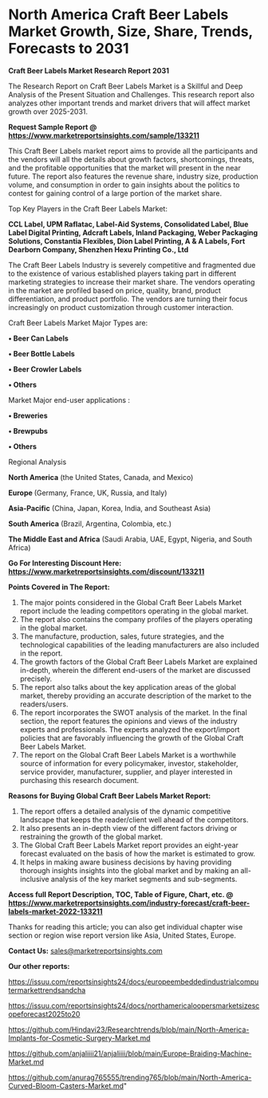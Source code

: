 # North America Craft Beer Labels Market Growth, Size, Share, Trends, Forecasts to 2031

<strong>Craft Beer Labels Market Research Report 2031</strong>

The Research Report on Craft Beer Labels Market is a Skillful and Deep Analysis of the Present Situation and Challenges. This research report also analyzes other important trends and market drivers that will affect market growth over 2025-2031.

<strong>Request Sample Report @ <a href=https://www.marketreportsinsights.com/sample/133211>https://www.marketreportsinsights.com/sample/133211</a></strong>

This Craft Beer Labels market report aims to provide all the participants and the vendors will all the details about growth factors, shortcomings, threats, and the profitable opportunities that the market will present in the near future. The report also features the revenue share, industry size, production volume, and consumption in order to gain insights about the politics to contest for gaining control of a large portion of the market share.

Top Key Players in the Craft Beer Labels Market:

<strong>CCL Label, UPM Raflatac, Label-Aid Systems, Consolidated Label, Blue Label Digital Printing, Adcraft Labels, Inland Packaging, Weber Packaging Solutions, Constantia Flexibles, Dion Label Printing, A & A Labels, Fort Dearborn Company, Shenzhen Hexu Printing Co., Ltd</strong>

The Craft Beer Labels Industry is severely competitive and fragmented due to the existence of various established players taking part in different marketing strategies to increase their market share. The vendors operating in the market are profiled based on price, quality, brand, product differentiation, and product portfolio. The vendors are turning their focus increasingly on product customization through customer interaction.

Craft Beer Labels Market Major Types are:

<strong>• Beer Can Labels

• Beer Bottle Labels

• Beer Crowler Labels

• Others</strong>

Market Major end-user applications :

<strong>• Breweries

• Brewpubs

• Others</strong>

Regional Analysis

</u><strong><b>North America</b></strong> (the United States, Canada, and Mexico)

<strong><b>Europe </b></strong>(Germany, France, UK, Russia, and Italy)

<strong><b>Asia-Pacific</b></strong> (China, Japan, Korea, India, and Southeast Asia)

<strong><b>South America</b></strong> (Brazil, Argentina, Colombia, etc.)

<strong><b>The Middle East and Africa</b></strong> (Saudi Arabia, UAE, Egypt, Nigeria, and South Africa)

<strong>Go For Interesting Discount Here: <a href=https://www.marketreportsinsights.com/discount/133211>https://www.marketreportsinsights.com/discount/133211</a></strong>

<strong>Points Covered in The Report:</strong>
<ol>
  <li>The major points considered in the Global Craft Beer Labels Market report include the leading competitors operating in the global market.</li>
  <li>The report also contains the company profiles of the players operating in the global market.</li>
  <li>The manufacture, production, sales, future strategies, and the technological capabilities of the leading manufacturers are also included in the report.</li>
  <li>The growth factors of the Global Craft Beer Labels Market are explained in-depth, wherein the different end-users of the market are discussed precisely.</li>
  <li>The report also talks about the key application areas of the global market, thereby providing an accurate description of the market to the readers/users.</li>
  <li>The report incorporates the SWOT analysis of the market. In the final section, the report features the opinions and views of the industry experts and professionals. The experts analyzed the export/import policies that are favorably influencing the growth of the Global Craft Beer Labels Market.</li>
  <li>The report on the Global Craft Beer Labels Market is a worthwhile source of information for every policymaker, investor, stakeholder, service provider, manufacturer, supplier, and player interested in purchasing this research document.</li>
</ol>
<strong>Reasons for Buying Global Craft Beer Labels Market Report:</strong>

<ol>
  <li>The report offers a detailed analysis of the dynamic competitive landscape that keeps the reader/client well ahead of the competitors.</li>
  <li>It also presents an in-depth view of the different factors driving or restraining the growth of the global market.</li>
  <li>The Global Craft Beer Labels Market report provides an eight-year forecast evaluated on the basis of how the market is estimated to grow.</li>
  <li>It helps in making aware business decisions by having providing thorough insights insights into the global market and by making an all-inclusive analysis of the key market segments and sub-segments.</li>
</ol>
<strong>Access full Report Description, TOC, Table of Figure, Chart, etc. @ <a href=https://www.marketreportsinsights.com/industry-forecast/craft-beer-labels-market-2022-133211>https://www.marketreportsinsights.com/industry-forecast/craft-beer-labels-market-2022-133211</a></strong>


Thanks for reading this article; you can also get individual chapter wise section or region wise report version like Asia, United States, Europe.

<strong>Contact Us:</strong>
sales@marketreportsinsights.com

<strong>Our other reports:</strong>

<a href=https://issuu.com/reportsinsights24/docs/europeembeddedindustrialcomputermarkettrendsandcha>https://issuu.com/reportsinsights24/docs/europeembeddedindustrialcomputermarkettrendsandcha</a>

<a href=https://issuu.com/reportsinsights24/docs/northamericaloopersmarketsizescopeforecast2025to20>https://issuu.com/reportsinsights24/docs/northamericaloopersmarketsizescopeforecast2025to20</a>

<a href=https://github.com/Hindavi23/Researchtrends/blob/main/North-America-Implants-for-Cosmetic-Surgery-Market.md>https://github.com/Hindavi23/Researchtrends/blob/main/North-America-Implants-for-Cosmetic-Surgery-Market.md</a>

<a href=https://github.com/anjaliiii21/anjaliiii/blob/main/Europe-Braiding-Machine-Market.md>https://github.com/anjaliiii21/anjaliiii/blob/main/Europe-Braiding-Machine-Market.md</a>

<a href=https://github.com/anurag765555/trending765/blob/main/North-America-Curved-Bloom-Casters-Market.md>https://github.com/anurag765555/trending765/blob/main/North-America-Curved-Bloom-Casters-Market.md</a>"
